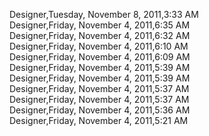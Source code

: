 ﻿Designer,Tuesday, November 8, 2011,3:33 AM  Designer,Friday, November 4, 2011,6:35 AM  Designer,Friday, November 4, 2011,6:32 AM  Designer,Friday, November 4, 2011,6:10 AM  Designer,Friday, November 4, 2011,6:09 AM  Designer,Friday, November 4, 2011,5:39 AM  Designer,Friday, November 4, 2011,5:39 AM  Designer,Friday, November 4, 2011,5:37 AM  Designer,Friday, November 4, 2011,5:37 AM  Designer,Friday, November 4, 2011,5:36 AM  Designer,Friday, November 4, 2011,5:21 AM